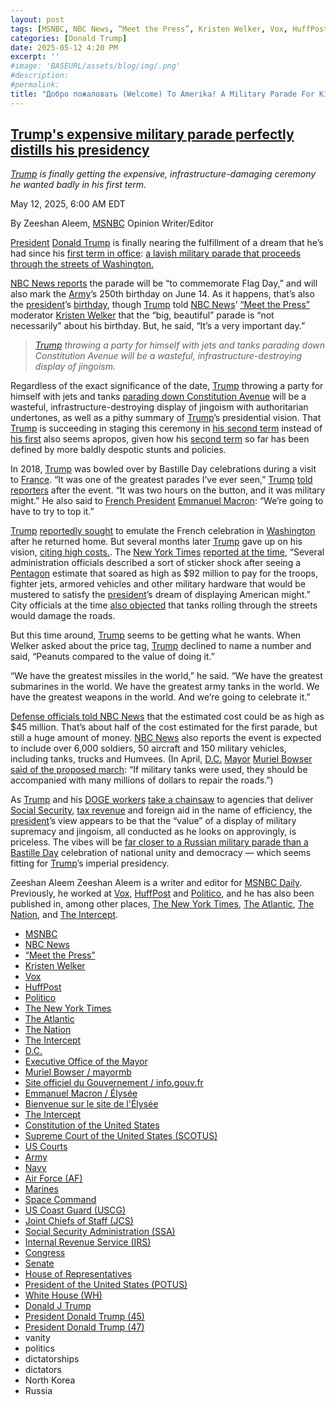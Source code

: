 ```yaml
---
layout: post
tags: [MSNBC, NBC News, “Meet the Press”, Kristen Welker, Vox, HuffPost, Politico, The New York Times, The Atlantic, The Nation, The Intercept, D.C., Executive Office of the Mayor, Muriel Bowser / mayormb, Site officiel du Gouvernement / info.gouv.fr, Emmanuel Macron / Élysée, Bienvenue sur le site de l’Élysée, The Intercept, Constitution of the United States, Supreme Court of the United States (SCOTUS), US Courts, Army, Navy, Air Force (AF), Marines, Space Command, US Coast Guard (USCG), Joint Chiefs of Staff (JCS), Social Security Administration (SSA), Internal Revenue Service (IRS), Congress, Senate, House of Representatives, President of the United States (POTUS), White House (WH), Donald J Trump, President Donald Trump (45), President Donald Trump (45), President Donald Trump (47), vanity, politics, dictatorships, dictators, North Korea, Russia]
categories: [Donald Trump]
date: 2025-05-12 4:20 PM
excerpt: ''
#image: 'BASEURL/assets/blog/img/.png'
#description:
#permalink:
title: "Добро пожаловать (Welcome) To Amerika! A Military Parade For King Trump"
---
```



## [Trump's expensive military parade perfectly distills his presidency](https://www.msnbc.com/opinion/msnbc-opinion/trump-military-parade-cost-birthday-rcna205872)

*[Trump](https://www.donaldjtrump.com/) is finally getting the expensive, infrastructure-damaging ceremony he wanted badly in his first term.*

May 12, 2025, 6:00 AM EDT

By Zeeshan Aleem, [MSNBC](https://www.msnbc.com/) Opinion Writer/Editor

[President](https://www.whitehouse.gov/) [Donald Trump](https://www.donaldjtrump.com/) is finally nearing the fulfillment of a dream that he’s had since his [first term in office](https://trumpwhitehouse.archives.gov/): [a lavish military parade that proceeds through the streets of Washington.](https://www.nbcnews.com/politics/trump-administration/trump-defends-high-cost-military-parade-peanuts-rcna204581)

[NBC News reports](https://www.nbcnews.com/politics/trump-administration/trump-defends-high-cost-military-parade-peanuts-rcna204581) the parade will be “to commemorate Flag Day,” and will also mark the [Army](https://www.army.mil/)’s 250th birthday on June 14. As it happens, that’s also the [president](https://www.whitehouse.gov/)’s [birthday](https://www.donaldjtrump.com/), though [Trump](https://www.donaldjtrump.com/) told [NBC News](https://www.nbcnews.com/)’ [“Meet the Press”](https://www.nbcnews.com/meet-the-press) moderator [Kristen Welker](https://www.nbcnews.com/author/kristen-welker-ncpn6396) that the “big, beautiful” parade is “not necessarily” about his birthday. But, he said, “It’s a very important day.”

> *[Trump](https://www.donaldjtrump.com/) throwing a party for himself with jets and tanks parading down Constitution Avenue will be a wasteful, infrastructure-destroying display of jingoism.*

Regardless of the exact significance of the date, [Trump](https://www.donaldjtrump.com/) throwing a party for himself with jets and tanks [parading down Constitution Avenue](https://www.axios.com/local/washington-dc/2025/05/09/trump-military-parade-route-concert-music) will be a wasteful, infrastructure-destroying display of jingoism with authoritarian undertones, as well as a pithy summary of [Trump](https://www.donaldjtrump.com/)’s presidential vision. That [Trump](https://www.donaldjtrump.com/) is succeeding in staging this ceremony in [his second term](https://www.whitehouse.gov/) instead of [his first](https://trumpwhitehouse.archives.gov/) also seems apropos, given how his [second term](https://www.whitehouse.gov/administration/donald-j-trump/) so far has been defined by more baldly despotic stunts and policies.

In 2018, [Trump](https://www.donaldjtrump.com/) was bowled over by Bastille Day celebrations during a visit to [France](https://www.info.gouv.fr/). “It was one of the greatest parades I’ve ever seen,” [Trump](https://www.donaldjtrump.com/) [told reporters](https://www.washingtonpost.com/politics/trumps-marching-orders-to-the-pentagon-plan-a-grand-military-parade/2018/02/06/9e19ca88-0b55-11e8-8b0d-891602206fb7_story.html) after the event. “It was two hours on the button, and it was military might.” He also said to [French President](https://www.elysee.fr/) [Emmanuel Macron](https://www.elysee.fr/emmanuel-macron): “We’re going to have to try to top it.”

[Trump](https://www.donaldjtrump.com/) [reportedly sought](https://www.washingtonpost.com/politics/trumps-marching-orders-to-the-pentagon-plan-a-grand-military-parade/2018/02/06/9e19ca88-0b55-11e8-8b0d-891602206fb7_story.html) to emulate the French celebration in [Washington](https://dc.gov/) after he returned home. But several months later [Trump](https://www.donaldjtrump.com/) gave up on his vision, [citing high costs.](https://www.nytimes.com/2018/08/17/us/politics/trump-military-parade.html). The [New York Times](https://www.nytimes.com/) [reported at the time](https://www.nytimes.com/2018/08/17/us/politics/trump-military-parade.html), “Several administration officials described a sort of sticker shock after seeing a [Pentagon](https://www.defense.gov/) estimate that soared as high as $92 million to pay for the troops, fighter jets, armored vehicles and other military hardware that would be mustered to satisfy the [president](https://www.whitehouse.gov/)’s dream of displaying American might.” City officials at the time [also objected](https://apnews.com/article/trump-army-military-parade-birthday-2f5cd12c8ccd4efddc29bfa3cf8f2705) that tanks rolling through the streets would damage the roads.

But this time around, [Trump](https://www.donaldjtrump.com/) seems to be getting what he wants. When Welker asked about the price tag, [Trump](https://www.donaldjtrump.com/) declined to name a number and said, “Peanuts compared to the value of doing it.”

“We have the greatest missiles in the world,” he said. “We have the greatest submarines in the world. We have the greatest army tanks in the world. We have the greatest weapons in the world. And we’re going to celebrate it.”

[Defense officials told NBC News](https://www.nbcnews.com/politics/national-security/us-army-planning-parade-anniversary-trumps-birthday-rcna204512) that the estimated cost could be as high as $45 million. That’s about half of the cost estimated for the first parade, but still a huge amount of money. [NBC News](https://www.nbcnews.com/) also reports the event is expected to include over 6,000 soldiers, 50 aircraft and 150 military vehicles, including tanks, trucks and Humvees. (In April, [D.C.](https://dc.gov/) [Mayor](https://mayor.dc.gov/node) [Muriel Bowser](https://mayor.dc.gov/biography/muriel-bowser) [said of the proposed march](https://apnews.com/article/trump-army-military-parade-birthday-2f5cd12c8ccd4efddc29bfa3cf8f2705): “If military tanks were used, they should be accompanied with many millions of dollars to repair the roads.”)

As [Trump](https://www.donaldjtrump.com/) and his [DOGE workers](https://www.doge.gov/) [take a chainsaw](https://www.msnbc.com/jose-diaz-balart/watch/musk-on-stage-with-chainsaw-proud-of-what-he-s-doing-with-cuts-that-impact-americans-232591941743) to agencies that deliver [Social Security](https://www.ssa.gov/), [tax revenue](https://www.irs.gov/) and foreign aid in the name of efficiency, the [president](https://www.whitehouse.gov/)’s view appears to be that the “value” of a display of military supremacy and jingoism, all conducted as he looks on approvingly, is priceless. The vibes will be [far closer to a Russian military parade than a Bastille Day](https://www.vox.com/the-big-idea/2018/2/12/17003600/trump-military-parade-bastille-day-washington) celebration of national unity and democracy — which seems fitting for [Trump](https://www.donaldjtrump.com/)’s imperial presidency.

Zeeshan Aleem
Zeeshan Aleem is a writer and editor for [MSNBC Daily](https://www.msnbc.com/). Previously, he worked at [Vox](https://www.vox.com/), [HuffPost](https://www.huffpost.com/) and [Politico](https://www.politico.com/), and he has also been published in, among other places, [The New York Times](https://www.nytimes.com/), [The Atlantic](https://www.theatlantic.com/), [The Nation](https://www.thenation.com/), and [The Intercept](https://theintercept.com/). 

- [MSNBC](https://www.msnbc.com/)
- [NBC News](https://www.nbcnews.com/)
- [“Meet the Press”](https://www.nbcnews.com/meet-the-press) 
- [Kristen Welker](https://www.nbcnews.com/author/kristen-welker-ncpn6396)
- [Vox](https://www.vox.com/) 
- [HuffPost](https://www.huffpost.com/)
- [Politico](https://www.politico.com/)
- [The New York Times](https://www.nytimes.com/)
- [The Atlantic](https://www.theatlantic.com/) 
- [The Nation](https://www.thenation.com/) 
- [The Intercept](https://theintercept.com/)
- [D.C.](https://dc.gov/) 
- [Executive Office of the Mayor](https://mayor.dc.gov/node)
- [Muriel Bowser / mayormb](https://mayor.dc.gov/biography/muriel-bowser)
- [Site officiel du Gouvernement / info.gouv.fr](https://www.info.gouv.fr/)
- [Emmanuel Macron / Élysée](https://www.elysee.fr/emmanuel-macron)
- [Bienvenue sur le site de l'Élysée](https://www.elysee.fr/)
- [The Intercept](https://theintercept.com/)
- [Constitution of the United States](https://constitution.congress.gov/)
- [Supreme Court of the United States (SCOTUS)](https://www.supremecourt.gov/)
- [US Courts](https://www.uscourts.gov/)
- [Army](https://www.army.mil/)
- [Navy](https://www.navy.mil/)
- [Air Force (AF)](https://www.af.mil/)
- [Marines](https://www.marines.mil/)
- [Space Command](https://www.spacecom.mil/)
- [US Coast Guard (USCG)](https://www.uscg.mil/)
- [Joint Chiefs of Staff (JCS)](https://www.jcs.mil/)
- [Social Security Administration (SSA)](https://www.ssa.gov/)
- [Internal Revenue Service (IRS)](https://www.irs.gov/)
- [Congress](https://www.congress.gov/)
- [Senate](https://www.senate.gov/)
- [House of Representatives](https://www.house.gov/)
- [President of the United States (POTUS)](https://www.whitehouse.gov/)
- [White House (WH)](https://www.whitehouse.gov/)
- [Donald J Trump](https://www.whitehouse.gov/)
- [President Donald Trump (45)](https://trumpwhitehouse.archives.gov/)
- [President Donald Trump (47)](https://www.whitehouse.gov/)
- vanity 
- politics 
- dictatorships
- dictators 
- North Korea 
- Russia

